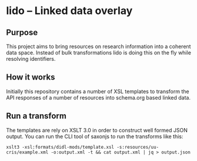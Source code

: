 # lido – Linked data overlay

## Purpose

This project aims to bring resources on research information into a coherent data space. Instead of bulk transformations lido is doing this on the fly while resolving identifiers.

## How it works

Initially this repository contains a number of XSL templates to transform the API responses of a number of resources into schema.org based linked data.

## Run a transform

The templates are rely on XSLT 3.0 in order to construct well formed JSON output. You can run the CLI tool of saxonjs to run the transforms like this:

```shell
xslt3 -xsl:formats/didl-mods/template.xsl -s:resources/uu-cris/example.xml -o:output.xml -t && cat output.xml | jq > output.json
```